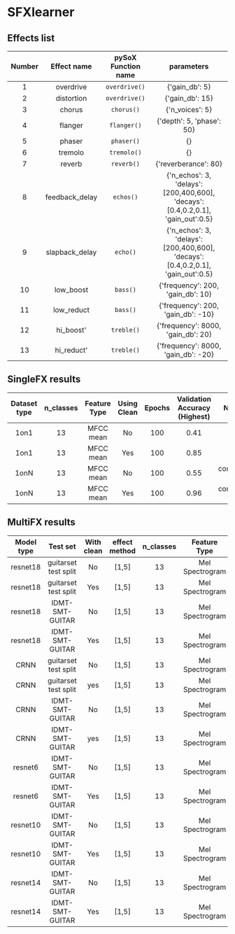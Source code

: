 # SFXlearner

## Effects list

|Number| Effect name | pySoX Function name | parameters |
|:--:|:--:|:--:|:--:|
|1|overdrive|`overdrive()`|{'gain_db': 5}|
|2|distortion|`overdrive()`|{'gain_db': 15}|
|3|chorus|`chorus()`|{'n_voices': 5}|
|4|flanger|`flanger()`|{'depth': 5, 'phase': 50}|
|5|phaser|`phaser()`|{}|
|6|tremolo|`tremolo()`|{}|
|7|reverb|`reverb()`|{'reverberance': 80}|
|8|feedback_delay|`echos()`|{'n_echos': 3, 'delays': [200,400,600], 'decays':[0.4,0.2,0.1], 'gain_out':0.5}|
|9|slapback_delay| `echo()`|{'n_echos': 3, 'delays': [200,400,600], 'decays':[0.4,0.2,0.1], 'gain_out':0.5}|
|10|low_boost|`bass()`|{'frequency': 200, 'gain_db': 10}|
|11|low_reduct|`bass()`|{'frequency': 200, 'gain_db': -10}|
|12|hi_boost'|`treble()`|{'frequency': 8000, 'gain_db': 20}|
|13|hi_reduct'|`treble()`|{'frequency': 8000, 'gain_db': -20}|

## SingleFX results
|Dataset type|n_classes|Feature Type|Using Clean|Epochs|Validation Accuracy (Highest)|Notes
|:--:|:--:|:--:|:--:|:--:|:--:|:--:|
|1on1|13|MFCC mean|No|100|0.41| |
|1on1|13|MFCC mean|Yes|100|0.85| |
|1onN|13|MFCC mean|No|100|0.55|converge fast|
|1onN|13|MFCC mean|Yes|100|0.96|converge fast|

## MultiFX results
|Model type|Test set|With clean|effect method|n_classes|Feature Type|micro F1|macro F1|Notes|
|:--:|:--:|:--:|:--:|:--:|:--:|:--:|:--:|:--:|
|resnet18|guitarset test split|No|[1,5]|13|Mel Spectrogram|0.958|0.965||
|resnet18|guitarset test split|Yes|[1,5]|13|Mel Spectrogram|0.999|0.999||
|resnet18|IDMT-SMT-GUITAR|No|[1,5]|13|Mel Spectrogram|0.876|0.906||
|resnet18|IDMT-SMT-GUITAR|Yes|[1,5]|13|Mel Spectrogram|0.968|0.970||
|CRNN|guitarset test split|No|[1,5]|13|Mel Spectrogram|0.967|0.968|converge slow|
|CRNN|guitarset test split|yes|[1,5]|13|Mel Spectrogram|0.999|0.999|converge slow|
|CRNN|IDMT-SMT-GUITAR|No|[1,5]|13|Mel Spectrogram|0.856|0.851|converge slow|
|CRNN|IDMT-SMT-GUITAR|yes|[1,5]|13|Mel Spectrogram|0.963|0.961|converge slow|
|resnet6|IDMT-SMT-GUITAR|No|[1,5]|13|Mel Spectrogram|0.830|0.811||
|resnet6|IDMT-SMT-GUITAR|Yes|[1,5]|13|Mel Spectrogram|0.926|0.917||
|resnet10|IDMT-SMT-GUITAR|No|[1,5]|13|Mel Spectrogram|0.860|0.844||
|resnet10|IDMT-SMT-GUITAR|Yes|[1,5]|13|Mel Spectrogram|0.958|0.950||
|resnet14|IDMT-SMT-GUITAR|No|[1,5]|13|Mel Spectrogram|0.848|0.832||
|resnet14|IDMT-SMT-GUITAR|Yes|[1,5]|13|Mel Spectrogram|0.963|0.955||
